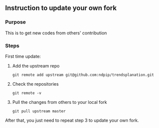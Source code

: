 ## Instruction to update your own fork

### Purpose

This is to get new codes from others' contribution

### Steps

First time update:

1. Add the upstream repo 
    
    ```git remote add upstream git@github.com:ndpip/trendsplanation.git```

2. Check the repositories

    ```git remote -v```

3. Pull the changes from others to your local fork

    ```git pull upstream master```

After that, you just need to repeat step 3 to update your own fork.